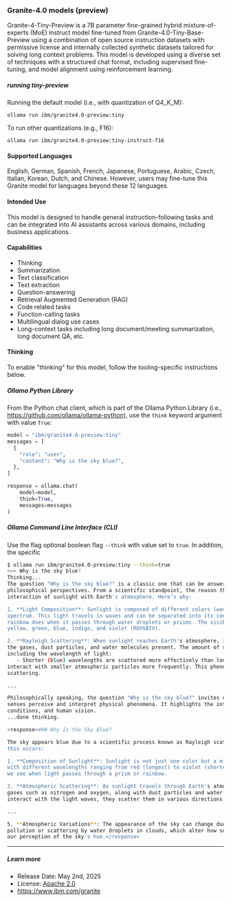 ### Granite-4.0 models (preview)

Granite-4-Tiny-Preview is a 7B parameter fine-grained hybrid mixture-of-experts (MoE) instruct model fine-tuned from Granite-4.0-Tiny-Base-Preview using a combination of open source instruction datasets with permissive license and internally collected synthetic datasets tailored for solving long context problems. This model is developed using a diverse set of techniques with a structured chat format, including supervised fine-tuning, and model alignment using reinforcement learning.

##### running tiny-preview

Running the default model (i.e., with quantization of Q4_K_M):

```
ollama run ibm/granite4.0-preview:tiny
```

To run other quantizations (e.g., F16):

```
ollama run ibm/granite4.0-preview:tiny-instruct-f16
```

#### Supported Languages

English, German, Spanish, French, Japanese, Portuguese, Arabic, Czech, Italian, Korean, Dutch, and Chinese. However, users may fine-tune this Granite model for languages beyond these 12 languages.

#### Intended Use

This model is designed to handle general instruction-following tasks and can be integrated into AI assistants across various domains, including business applications.

#### Capabilities

- Thinking
- Summarization
- Text classification
- Text extraction
- Question-answering
- Retrieval Augmented Generation (RAG)
- Code related tasks
- Function-calling tasks
- Multilingual dialog use cases
- Long-context tasks including long document/meeting summarization, long document QA, etc.

#### Thinking

To enable "thinking" for this model, follow the tooling-specific instructions below.

##### Ollama Python Library

From the Python chat client, which is part of the Ollama Python Library (i.e., https://github.com/ollama/ollama-python), use the `think` keyword argument with value `True`:

```python
model = "ibm/granite4.0-preview:tiny"
messages = [
  {
    "role": "user",
    "content": "Why is the sky blue?",
  },
]

response = ollama.chat(
    model=model,
    think=True,
    messages=messages
)
```

##### Ollama Command Line Interface (CLI)

Use the flag optional boolean flag `--think` with value set to `true`.  In addition, the specific

```bash
$ ollama run ibm/granite4.0-preview:tiny --think=true
>>> Why is the sky blue?
Thinking...
The question "Why is the sky blue?" is a classic one that can be answered from both scientific and
philosophical perspectives. From a scientific standpoint, the reason the sky appears blue is due to the
interaction of sunlight with Earth's atmosphere. Here’s why:

1. **Light Composition**: Sunlight is composed of different colors (wavelengths), which together form a
spectrum. This light travels in waves and can be separated into its constituent wavelengths, much like a
rainbow does when it passes through water droplets or prisms. The visible spectrum includes red, orange,
yellow, green, blue, indigo, and violet (ROYGBIV).

2. **Rayleigh Scattering**: When sunlight reaches Earth's atmosphere, it is scattered in all directions by
the gases, dust particles, and water molecules present. The amount of scattering depends on several factors,
including the wavelength of light:
   - Shorter (blue) wavelengths are scattered more effectively than longer (red) wavelengths because they
interact with smaller atmospheric particles more frequently. This phenomenon is known as Rayleigh
scattering.

...

Philosophically speaking, the question "Why is the sky blue?" invites deeper contemplation about how our
senses perceive and interpret physical phenomena. It highlights the interplay between light, atmospheric
conditions, and human vision.
...done thinking.

<response>### Why Is the Sky Blue?

The sky appears blue due to a scientific process known as Rayleigh scattering. Here's a breakdown of why
this occurs:

1. **Composition of Sunlight**: Sunlight is not just one color but a mixture of all visible colors, each
with different wavelengths ranging from red (longest) to violet (shortest). These colors form the spectrum
we see when light passes through a prism or rainbow.

2. **Atmospheric Scattering**: As sunlight travels through Earth's atmosphere, it encounters molecules of
gases such as nitrogen and oxygen, along with dust particles and water droplets. When these tiny particles
interact with the light waves, they scatter them in various directions.

...

5. **Atmospheric Variations**: The appearance of the sky can change due to atmospheric conditions like
pollution or scattering by water droplets in clouds, which alter how sunlight is dispersed and thus affect
our perception of the sky's hue.</response>
```

---

##### Learn more

- Release Date: May 2nd, 2025
- License: [Apache 2.0](https://www.apache.org/licenses/LICENSE-2.0)
- https://www.ibm.com/granite
